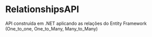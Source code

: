 # RelationshipsAPI
API construída em .NET aplicando as relações do Entity Framework (One_to_one, One_to_Many, Many_to_Many)
